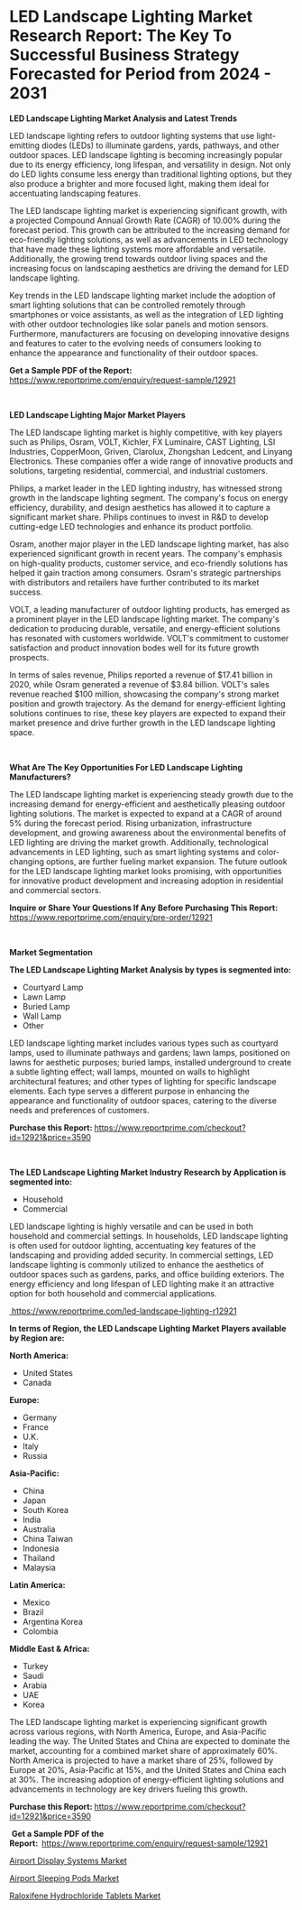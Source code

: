 <p><h1>LED Landscape Lighting Market Research Report: The Key To Successful Business Strategy Forecasted for Period from 2024 - 2031</h1></p><p><strong>LED Landscape Lighting Market Analysis and Latest Trends</strong></p>
<p><p>LED landscape lighting refers to outdoor lighting systems that use light-emitting diodes (LEDs) to illuminate gardens, yards, pathways, and other outdoor spaces. LED landscape lighting is becoming increasingly popular due to its energy efficiency, long lifespan, and versatility in design. Not only do LED lights consume less energy than traditional lighting options, but they also produce a brighter and more focused light, making them ideal for accentuating landscaping features.</p><p>The LED landscape lighting market is experiencing significant growth, with a projected Compound Annual Growth Rate (CAGR) of 10.00% during the forecast period. This growth can be attributed to the increasing demand for eco-friendly lighting solutions, as well as advancements in LED technology that have made these lighting systems more affordable and versatile. Additionally, the growing trend towards outdoor living spaces and the increasing focus on landscaping aesthetics are driving the demand for LED landscape lighting.</p><p>Key trends in the LED landscape lighting market include the adoption of smart lighting solutions that can be controlled remotely through smartphones or voice assistants, as well as the integration of LED lighting with other outdoor technologies like solar panels and motion sensors. Furthermore, manufacturers are focusing on developing innovative designs and features to cater to the evolving needs of consumers looking to enhance the appearance and functionality of their outdoor spaces.</p></p>
<p><strong>Get a Sample PDF of the Report:&nbsp;</strong> <a href="https://www.reportprime.com/enquiry/request-sample/12921">https://www.reportprime.com/enquiry/request-sample/12921</a></p>
<p>&nbsp;</p>
<p><strong>LED Landscape Lighting Major Market Players</strong></p>
<p><p>The LED landscape lighting market is highly competitive, with key players such as Philips, Osram, VOLT, Kichler, FX Luminaire, CAST Lighting, LSI Industries, CopperMoon, Griven, Clarolux, Zhongshan Ledcent, and Linyang Electronics. These companies offer a wide range of innovative products and solutions, targeting residential, commercial, and industrial customers.</p><p>Philips, a market leader in the LED lighting industry, has witnessed strong growth in the landscape lighting segment. The company's focus on energy efficiency, durability, and design aesthetics has allowed it to capture a significant market share. Philips continues to invest in R&D to develop cutting-edge LED technologies and enhance its product portfolio.</p><p>Osram, another major player in the LED landscape lighting market, has also experienced significant growth in recent years. The company's emphasis on high-quality products, customer service, and eco-friendly solutions has helped it gain traction among consumers. Osram's strategic partnerships with distributors and retailers have further contributed to its market success.</p><p>VOLT, a leading manufacturer of outdoor lighting products, has emerged as a prominent player in the LED landscape lighting market. The company's dedication to producing durable, versatile, and energy-efficient solutions has resonated with customers worldwide. VOLT's commitment to customer satisfaction and product innovation bodes well for its future growth prospects.</p><p>In terms of sales revenue, Philips reported a revenue of $17.41 billion in 2020, while Osram generated a revenue of $3.84 billion. VOLT's sales revenue reached $100 million, showcasing the company's strong market position and growth trajectory. As the demand for energy-efficient lighting solutions continues to rise, these key players are expected to expand their market presence and drive further growth in the LED landscape lighting space.</p></p>
<p>&nbsp;</p>
<p><strong>What Are The Key Opportunities For LED Landscape Lighting Manufacturers?</strong></p>
<p><p>The LED landscape lighting market is experiencing steady growth due to the increasing demand for energy-efficient and aesthetically pleasing outdoor lighting solutions. The market is expected to expand at a CAGR of around 5% during the forecast period. Rising urbanization, infrastructure development, and growing awareness about the environmental benefits of LED lighting are driving the market growth. Additionally, technological advancements in LED lighting, such as smart lighting systems and color-changing options, are further fueling market expansion. The future outlook for the LED landscape lighting market looks promising, with opportunities for innovative product development and increasing adoption in residential and commercial sectors.</p></p>
<p><strong>Inquire or Share Your Questions If Any Before Purchasing This Report:</strong> <a href="https://www.reportprime.com/enquiry/pre-order/12921">https://www.reportprime.com/enquiry/pre-order/12921</a></p>
<p>&nbsp;</p>
<p><strong>Market Segmentation</strong></p>
<p><strong>The LED Landscape Lighting Market Analysis by types is segmented into:</strong></p>
<p><ul><li>Courtyard Lamp</li><li>Lawn Lamp</li><li>Buried Lamp</li><li>Wall Lamp</li><li>Other</li></ul></p>
<p><p>LED landscape lighting market includes various types such as courtyard lamps, used to illuminate pathways and gardens; lawn lamps, positioned on lawns for aesthetic purposes; buried lamps, installed underground to create a subtle lighting effect; wall lamps, mounted on walls to highlight architectural features; and other types of lighting for specific landscape elements. Each type serves a different purpose in enhancing the appearance and functionality of outdoor spaces, catering to the diverse needs and preferences of customers.</p></p>
<p><strong>Purchase this Report:&nbsp;</strong><a href="https://www.reportprime.com/checkout?id=12921&price=3590">https://www.reportprime.com/checkout?id=12921&price=3590</a></p>
<p>&nbsp;</p>
<p><strong>The LED Landscape Lighting Market Industry Research by Application is segmented into:</strong></p>
<p><ul><li>Household</li><li>Commercial</li></ul></p>
<p><p>LED landscape lighting is highly versatile and can be used in both household and commercial settings. In households, LED landscape lighting is often used for outdoor lighting, accentuating key features of the landscaping and providing added security. In commercial settings, LED landscape lighting is commonly utilized to enhance the aesthetics of outdoor spaces such as gardens, parks, and office building exteriors. The energy efficiency and long lifespan of LED lighting make it an attractive option for both household and commercial applications.</p></p>
<p><a href="https://www.reportprime.com/led-landscape-lighting-r12921">&nbsp;https://www.reportprime.com/led-landscape-lighting-r12921</a></p>
<p><strong>In terms of Region, the LED Landscape Lighting Market Players available by Region are:</strong></p>
<p>
    <p> <strong> North America: </strong>
        <ul>
            <li>United States</li>
            <li>Canada</li>
        </ul>
        </p> 
    <p> <strong> Europe: </strong>
        <ul>
            <li>Germany</li>
            <li>France</li>
            <li>U.K.</li>
            <li>Italy</li>
            <li>Russia</li>
        </ul>
        </p> 
    <p> <strong> Asia-Pacific: </strong>
        <ul>
            <li>China</li>
            <li>Japan</li>
            <li>South Korea</li>
            <li>India</li>
            <li>Australia</li>
            <li>China Taiwan</li>
            <li>Indonesia</li>
            <li>Thailand</li>
            <li>Malaysia</li>
        </ul>
        </p> 
    <p> <strong> Latin America: </strong>
        <ul>
            <li>Mexico</li>
            <li>Brazil</li>
            <li>Argentina Korea</li>
            <li>Colombia</li>
        </ul>
        </p> 
    <p> <strong> Middle East & Africa: </strong>
        <ul>
            <li>Turkey</li>
            <li>Saudi</li>
            <li>Arabia</li>
            <li>UAE</li>
            <li>Korea</li>
        </ul>
    </p>
    </p>
<p><p>The LED landscape lighting market is experiencing significant growth across various regions, with North America, Europe, and Asia-Pacific leading the way. The United States and China are expected to dominate the market, accounting for a combined market share of approximately 60%. North America is projected to have a market share of 25%, followed by Europe at 20%, Asia-Pacific at 15%, and the United States and China each at 30%. The increasing adoption of energy-efficient lighting solutions and advancements in technology are key drivers fueling this growth.</p></p>
<p><strong>Purchase this Report: </strong><a href="https://www.reportprime.com/checkout?id=12921&price=3590">https://www.reportprime.com/checkout?id=12921&price=3590</a></p>
<p>&nbsp;<strong>Get a Sample PDF of the Report:&nbsp;&nbsp;</strong><a href="https://www.reportprime.com/enquiry/request-sample/12921">https://www.reportprime.com/enquiry/request-sample/12921</a></p>
<p><strong></strong></p>
<p><p><a href="https://github.com/WillieWoodard/Market-Research-Report-List-5/blob/main/airport-display-systems-market.md">Airport Display Systems Market</a></p><p><a href="https://github.com/mabenkhyari11/Market-Research-Report-List-1/blob/main/airport-sleeping-pods-market.md">Airport Sleeping Pods Market</a></p><p><a href="https://view.publitas.com/reportprime-1/raloxifene-hydrochloride-tablets-market-forecast-global-market-trends-and-analysis-from-2024-to-2031-covered-in-139-pages/">Raloxifene Hydrochloride Tablets Market</a></p></p>